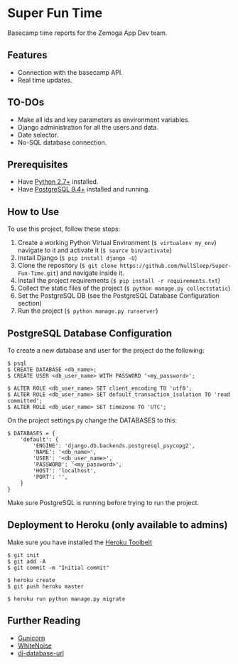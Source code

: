# Super Fun Time

Basecamp time reports for the Zemoga App Dev team.

## Features

- Connection with the basecamp API.
- Real time updates.

## TO-DOs

- Make all ids and key parameters as environment variables.
- Django administration for all the users and data.
- Date selector.
- No-SQL database connection.

## Prerequisites

- Have [Python 2.7+](https://www.python.org) installed.
- Have [PostgreSQL 9.4+](https://www.postgresql.org) installed and running.

## How to Use

To use this project, follow these steps:

1. Create a working Python Virtual Environment (`$ virtualenv my_env`) navigate to it and activate it (`$ source bin/activate`)
2. Install Django (`$ pip install django -U`)
3. Clone the repository (`$ git clone https://github.com/NullSleep/Super-Fun-Time.git`) and navigate inside it.
4. Install the project requirements (`$ pip install -r requirements.txt`)
5. Collect the static files of the project (`$ python manage.py collectstatic`)
6. Set the PostgreSQL DB (see the PostgreSQL Database Configuration section)
7. Run the project (`$ python manage.py runserver`)

## PostgreSQL Database Configuration

To create a new database and user for the project do the following:

    $ psql
    $ CREATE DATABASE <db_name>;
    $ CREATE USER <db_user_name> WITH PASSWORD '<my_password>';

    $ ALTER ROLE <db_user_name> SET client_encoding TO 'utf8';
    $ ALTER ROLE <db_user_name> SET default_transaction_isolation TO 'read committed';
    $ ALTER ROLE <db_user_name> SET timezone TO 'UTC';

On the project settings.py change the DATABASES to this:

    $ DATABASES = {
        'default': {
            'ENGINE': 'django.db.backends.postgresql_psycopg2',
            'NAME': '<db_name>',
            'USER': '<db_user_name>',
            'PASSWORD': '<my_password>',
            'HOST': 'localhost',
            'PORT': '',
        }
    }

Make sure PostgreSQL is running before trying to run the project.

## Deployment to Heroku (only available to admins)

Make sure you have installed the [Heroku Toolbelt](https://toolbelt.heroku.com)

    $ git init
    $ git add -A
    $ git commit -m "Initial commit"

    $ heroku create
    $ git push heroku master

    $ heroku run python manage.py migrate

## Further Reading

- [Gunicorn](https://warehouse.python.org/project/gunicorn/)
- [WhiteNoise](https://warehouse.python.org/project/whitenoise/)
- [dj-database-url](https://warehouse.python.org/project/dj-database-url/)
